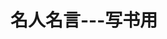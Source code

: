 # 名人名言---写书用




















































































































































